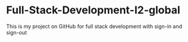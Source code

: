 # Full-Stack-Development-I2-global
This is my project on GitHub for full stack development with sign-in and sign-out
